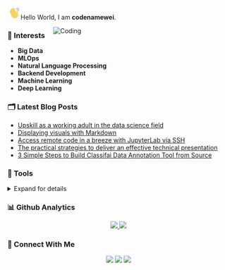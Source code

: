 
<img src="metadata/hello.gif" width="30">Hello World, I am **codenamewei**.<br />

<img width=400 alt="Coding" src="https://i.pinimg.com/originals/c9/7d/6d/c97d6d2a2c5093b7805b15fd6e4b49e1.gif" align="right"/>

### 🥊 Interests

- **Big Data**
- **MLOps**
- **Natural Language Processing**
- **Backend Development**
- **Machine Learning**
- **Deep Learning**


### 🗂️ Latest Blog Posts
- [Upskill as a working adult in the data science field](https://towardsdatascience.com/upskill-as-a-working-adult-in-the-data-science-field-c51da3d07006?sk=536f7b22ff843149075c56aabcc0c533)
- [Displaying visuals with Markdown](https://medium.com/geekculture/displaying-visuals-with-markdown-c39f2495e146)
- [Access remote code in a breeze with JupyterLab via SSH](https://towardsdatascience.com/access-remote-code-in-a-breeze-with-jupyterlab-via-ssh-8c6a9ffaaa8c)
- [The practical strategies to deliver an effective technical presentation](https://codenamewei.medium.com/the-practical-strategies-to-deliver-an-effective-technical-presentation-53a48b11c74c)
- [3 Simple Steps to Build Classifai Data Annotation Tool from Source](https://medium.com/classifai-ai/3-simple-steps-to-build-classifai-data-annotation-tool-from-source-904c576c177c)

### 🧰 Tools

<details>
  <summary>Expand for details</summary>

**Languages**

![Python](https://img.shields.io/badge/-Python-05122A?style=flat&logo=python)
![Java](https://img.shields.io/badge/-Java-05122A?style=flat&logo=Java)
![Markdown](https://img.shields.io/badge/-Markdown-05122A?style=flat&logo=markdown)
![R (Statistics)](https://img.shields.io/badge/-R-05122A?style=flat&logo=R&logoColor=276DC3)
![C++](https://img.shields.io/badge/-C++-05122A?style=flat&logo=C%2B%2B&logoColor=00599C)

**Dependency Managers**

![Anaconda](https://img.shields.io/badge/-Anaconda-05122A?style=flat&logo=anaconda)
![Maven](https://img.shields.io/badge/-Maven-05122A?style=flat&logo=apache)
![HomeBrew](https://img.shields.io/badge/-HomeBrew-05122A?style=flat&logo=homebrew)
![Chocolatey](https://img.shields.io/badge/-Chocolatey-05122A?style=flat&logo=chocolatey)

**Data Science Libraries and Tools**

![Pytorch](https://img.shields.io/badge/-Pytorch-05122A?style=flat&logo=pytorch)
![Tensorflow](https://img.shields.io/badge/-Tensorflow-05122A?style=flat&logo=tensorflow)
![HuggingFace](https://img.shields.io/badge/-HuggingFace-05122A?style=flat&logo=huggingface)
![Opencv](https://img.shields.io/badge/-OpenCV-05122A?style=flat&logo=opencv)
![Pillow](https://img.shields.io/badge/-Pillow-05122A?style=flat&logo=pillow)
![Numpy](https://img.shields.io/badge/-Numpy-05122A?style=flat&logo=numpy)
![Pandas](https://img.shields.io/badge/-Pandas-05122A?style=flat&logo=pandas)
![Scikit-Learn](https://img.shields.io/badge/-ScikitLearn-05122A?style=flat&logo=scikitlearn)
![Matplotlib](https://img.shields.io/badge/-Matplotlib-05122A?style=flat&logo=matplotlib)
![Deeplearning4j](https://img.shields.io/badge/-Deeplearning4j-05122A?style=flat&logo=dl4j)

**Deployment**

![Docker](https://img.shields.io/badge/-Docker-05122A?style=flat&logo=docker)&nbsp;
![Fast API](https://img.shields.io/badge/-FastAPI-05122A?style=flat&logo=fastapi)&nbsp;
![Flask](https://img.shields.io/badge/-Flask-05122A?style=flat&logo=flask)&nbsp;

**Public Clouds**

![Azure](https://img.shields.io/badge/-Azure-05122A?style=flat&logo=microsoft)
![AWS](https://img.shields.io/badge/-AWS-05122A?style=flat&logo=amazon)
![Digital Ocean](https://img.shields.io/badge/-DigitalOcean-05122A?style=flat&logo=digitalocean)
  
**Query**
 
![BigQuery](https://img.shields.io/badge/-BigQuery-05122A?style=flat&logo=google)
![MySQL](https://img.shields.io/badge/-MySQL-05122A?style=flat&logo=mysql)
![PostgreSQL](https://img.shields.io/badge/-PostgreSQL-05122A?style=flat&logo=postgresql)

**Automation**
  
![Selenium](https://img.shields.io/badge/-Selenium-05122A?style=flat&logo=selenium)
![UiPath](https://img.shields.io/badge/-UiPath-05122A?style=flat&logo=uipath)
  
**DevOps**

![Github Actions](https://img.shields.io/badge/-GithubActions-05122A?style=flat&logo=github)
![Sonar Cloud](https://img.shields.io/badge/-SonarCloud-05122A?style=flat&logo=sonar)

**IDEs**

![Visual Studio Code](https://img.shields.io/badge/-Visual%20Studio%20Code-05122A?style=flat&logo=visual-studio-code)
![Pycharm](https://img.shields.io/badge/-Pycharm-05122A?style=flat&logo=pycharm)
![Intellij](https://img.shields.io/badge/-Intellij-05122A?style=flat&logo=jetbrains)
![Jupyter Lab](https://img.shields.io/badge/-Jupyter%20Lab-05122A?style=flat&logo=jupyter)
![Google Colab](https://img.shields.io/badge/-Google%20Colab-05122A?style=flat&logo=google-colab)
![R Studio](https://img.shields.io/badge/-R%20Studio-05122A?style=flat&logo=rstudio)

**Operating Systems**
  
![Windows](https://img.shields.io/badge/-Windows-05122A?style=flat&logo=microsoft)
![Linux](https://img.shields.io/badge/-Linux-05122A?style=flat&logo=linux)
![Centos](https://img.shields.io/badge/-Centos-05122A?style=flat&logo=centos)
![Mac](https://img.shields.io/badge/-Mac-05122A?style=flat&logo=apple)
  
**Code Versioning**

![Git](https://img.shields.io/badge/-Git-05122A?style=flat&logo=git)
![GitHub](https://img.shields.io/badge/-GitHub-05122A?style=flat&logo=github)
![Bitbucket](https://img.shields.io/badge/-Bitbucket-05122A?style=flat&logo=bitbucket)

**Softwares**
  
![Salesforce](https://img.shields.io/badge/-Salesforce-05122A?style=flat&logo=salesforce)
![Outlook](https://img.shields.io/badge/-Outlook-05122A?style=flat&logo=microsoft)
![Postman](https://img.shields.io/badge/-Postman-05122A?style=flat&logo=postman)
![Google Suite](https://img.shields.io/badge/-GoogleSuite-05122A?style=flat&logo=google)
![Hubspot](https://img.shields.io/badge/-Hubspot-05122A?style=flat&logo=hubspot)
![Slack](https://img.shields.io/badge/-Slack-05122A?style=flat&logo=slack)
![Discord](https://img.shields.io/badge/-Discord-05122A?style=flat&logo=discord)
  
**Project Management**
  
![Trello](https://img.shields.io/badge/-Trello-05122A?style=flat&logo=trello)
![Teamwork](https://img.shields.io/badge/-Teamwork-05122A?style=flat&logo=teamwork)  
  
**Others**

![Confluence](https://img.shields.io/badge/-Confluence-05122A?style=flat&logo=confluence)\
![Vertx](https://img.shields.io/badge/-Vertx-05122A?style=flat&logo=vertx)


</details>

### 📊 Github Analytics

<p align="center">
<a href="https://github.com/codenamewei">
  <img height="180em" src="https://github-readme-stats-eight-theta.vercel.app/api?username=codenamewei&show_icons=true&theme=algolia&include_all_commits=true&count_private=true"/>
  <img height="180em" src="https://github-readme-stats-eight-theta.vercel.app/api/top-langs/?username=codenamewei&layout=compact&langs_count=8&theme=algolia"/>
</a>
</p>


### 📩 Connect With Me

<p align="center"> 
<a href="https://www.linkedin.com/in/codenamewei"><img src="https://img.shields.io/badge/-codenamewei-0077B5?style=flat&logo=Linkedin&logoColor=white"/></a>
<a href="https://twitter.com/codenamewei_"><img src="https://img.shields.io/badge/-@codenamewei__-0077B5?style=flat&logo=Twitter&logoColor=white"/></a>
<a href="mailto:codenamewei@gmail.com"><img src="https://img.shields.io/badge/-codenamewei@gmail.com-D14836?style=flat&logo=Gmail&logoColor=white"/></a>
</p>

